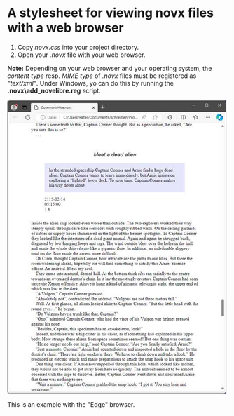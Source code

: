 # A stylesheet for viewing novx files with a web browser

1. Copy *novx.css* into your project directory.
2. Open your *<project name>.novx* file with your web browser.

**Note:** Depending on your web browser and your operating system, 
the *content type* resp. *MIME type* of *.novx* files must be
registered as *"text/xml"*. Under Windows, yo can do this by
running the **<home>\.novx\add_novelibre.reg** script.

![Screenshot](screenshot.jpg)

This is an example with the "Edge" browser.